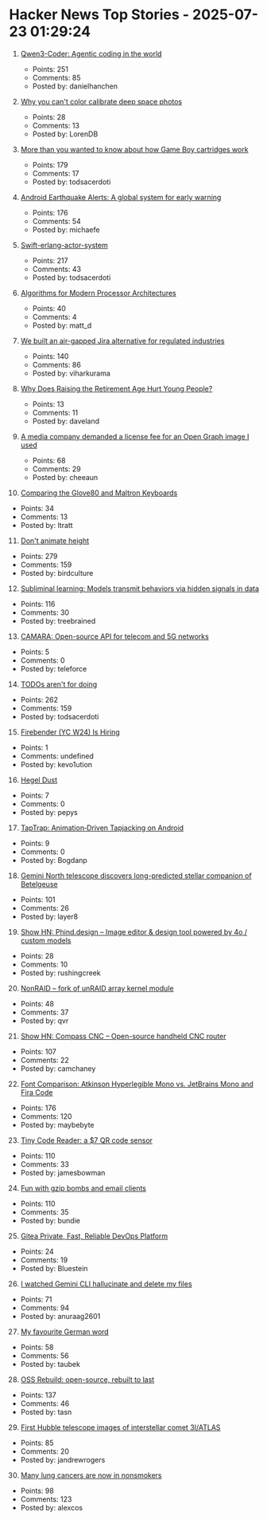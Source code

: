 # Hacker News Top Stories - 2025-07-23 01:29:24

1. [Qwen3-Coder: Agentic coding in the world](https://qwenlm.github.io/blog/qwen3-coder/)
   - Points: 251
   - Comments: 85
   - Posted by: danielhanchen

2. [Why you can't color calibrate deep space photos](https://maurycyz.com/misc/cc/)
   - Points: 28
   - Comments: 13
   - Posted by: LorenDB

3. [More than you wanted to know about how Game Boy cartridges work](https://abc.decontextualize.com/more-than-you-wanted-to-know/)
   - Points: 179
   - Comments: 17
   - Posted by: todsacerdoti

4. [Android Earthquake Alerts: A global system for early warning](https://research.google/blog/android-earthquake-alerts-a-global-system-for-early-warning/)
   - Points: 176
   - Comments: 54
   - Posted by: michaefe

5. [Swift-erlang-actor-system](https://forums.swift.org/t/introducing-swift-erlang-actor-system/81248)
   - Points: 217
   - Comments: 43
   - Posted by: todsacerdoti

6. [Algorithms for Modern Processor Architectures](https://lemire.github.io/talks/2025/sea/sea2025.html)
   - Points: 40
   - Comments: 4
   - Posted by: matt_d

7. [We built an air-gapped Jira alternative for regulated industries](https://plane.so/blog/everything-you-need-to-know-about-plane-air-gapped)
   - Points: 140
   - Comments: 86
   - Posted by: viharkurama

8. [Why Does Raising the Retirement Age Hurt Young People?](https://www.governance.fyi/p/why-does-raising-the-retirement-age)
   - Points: 13
   - Comments: 11
   - Posted by: daveland

9. [A media company demanded a license fee for an Open Graph image I used](https://alistairshepherd.uk/writing/open-graph-licensing/)
   - Points: 68
   - Comments: 29
   - Posted by: cheeaun

10. [Comparing the Glove80 and Maltron Keyboards](https://tratt.net/laurie/blog/2025/comparing_the_glove80_and_maltron_keyboards.html)
   - Points: 34
   - Comments: 13
   - Posted by: ltratt

11. [Don't animate height](https://www.granola.ai/blog/dont-animate-height)
   - Points: 279
   - Comments: 159
   - Posted by: birdculture

12. [Subliminal learning: Models transmit behaviors via hidden signals in data](https://alignment.anthropic.com/2025/subliminal-learning/)
   - Points: 116
   - Comments: 30
   - Posted by: treebrained

13. [CAMARA: Open-source API for telecom and 5G networks](https://www.gsma.com/solutions-and-impact/technologies/networks/operator-platform-hp/camara-2/)
   - Points: 5
   - Comments: 0
   - Posted by: teleforce

14. [TODOs aren't for doing](https://sophiebits.com/2025/07/21/todos-arent-for-doing)
   - Points: 262
   - Comments: 159
   - Posted by: todsacerdoti

15. [Firebender (YC W24) Is Hiring](https://www.ycombinator.com/companies/firebender/jobs/yisDXr5-founding-engineer-generalist)
   - Points: 1
   - Comments: undefined
   - Posted by: kevo1ution

16. [Hegel Dust](https://www.bookforum.com/print/3201/hegel-dust-62209)
   - Points: 7
   - Comments: 0
   - Posted by: pepys

17. [TapTrap: Animation‑Driven Tapjacking on Android](https://taptrap.click/)
   - Points: 9
   - Comments: 0
   - Posted by: Bogdanp

18. [Gemini North telescope discovers long-predicted stellar companion of Betelgeuse](https://www.science.org/content/article/betelgeuse-s-long-predicted-stellar-companion-may-have-been-found-last)
   - Points: 101
   - Comments: 26
   - Posted by: layer8

19. [Show HN: Phind.design – Image editor & design tool powered by 4o / custom models](https://phind.design)
   - Points: 28
   - Comments: 10
   - Posted by: rushingcreek

20. [NonRAID – fork of unRAID array kernel module](https://github.com/qvr/nonraid)
   - Points: 48
   - Comments: 37
   - Posted by: qvr

21. [Show HN: Compass CNC – Open-source handheld CNC router](https://www.compassrouter.com)
   - Points: 107
   - Comments: 22
   - Posted by: camchaney

22. [Font Comparison: Atkinson Hyperlegible Mono vs. JetBrains Mono and Fira Code](https://www.anthes.is/font-comparison-review-atkinson-hyperlegible-mono.html)
   - Points: 176
   - Comments: 120
   - Posted by: maybebyte

23. [Tiny Code Reader: a $7 QR code sensor](https://excamera.substack.com/p/tiny-code-reader-a-7-qr-code-sensor)
   - Points: 110
   - Comments: 33
   - Posted by: jamesbowman

24. [Fun with gzip bombs and email clients](https://www.grepular.com/Fun_with_Gzip_Bombs_and_Email_Clients)
   - Points: 110
   - Comments: 35
   - Posted by: bundie

25. [Gitea Private, Fast, Reliable DevOps Platform](https://about.gitea.com/)
   - Points: 24
   - Comments: 19
   - Posted by: Bluestein

26. [I watched Gemini CLI hallucinate and delete my files](https://anuraag2601.github.io/gemini_cli_disaster.html)
   - Points: 71
   - Comments: 94
   - Posted by: anuraag2601

27. [My favourite German word](https://vurt.org/articles/my-favourite-german-word/)
   - Points: 58
   - Comments: 56
   - Posted by: taubek

28. [OSS Rebuild: open-source, rebuilt to last](https://security.googleblog.com/2025/07/introducing-oss-rebuild-open-source.html)
   - Points: 137
   - Comments: 46
   - Posted by: tasn

29. [First Hubble telescope images of interstellar comet 3I/ATLAS](https://bsky.app/profile/astrafoxen.bsky.social/post/3luiwnar3j22o)
   - Points: 85
   - Comments: 20
   - Posted by: jandrewrogers

30. [Many lung cancers are now in nonsmokers](https://www.nytimes.com/2025/07/22/well/lung-cancer-nonsmokers.html)
   - Points: 98
   - Comments: 123
   - Posted by: alexcos

